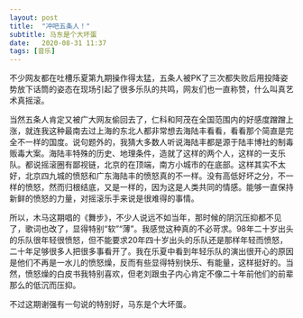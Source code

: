 ```yaml
---
layout: post
title:  "冲吧五条人！" 
subtitle: 马东是个大坏蛋
date:   2020-08-31 11:37
tags: [音乐]
---
```


不少网友都在吐槽乐夏第九期操作得太猛，五条人被PK了三次都失败后用投降姿势放下话筒的姿态在现场引起了很多乐队的共鸣，网友们也一直称赞，什么叫真艺术真摇滚。

当然五条人肯定又被广大网友偷回去了，仁科和阿茂在全国范围内的好感度蹭蹭上涨，就连我这种最南去过上海的东北人都非常想去海陆丰看看，看看那个简直是完全不一样的国度。说句题外的，我猜大多数人听说海陆丰都是源于陆丰博社的制毒贩毒大案。海陆丰特殊的历史、地理条件，造就了这样的两个人，这样的一支乐队。都说摇滚圈有鄙视链，北京的在顶端，南方小城市的在底部。这样其实不太好，北京四九城的愤怒和广东海陆丰的愤怒真的不一样。没有高低好坏之分，不一样的愤怒，然而归根结底，又是一样的，因为这是人类共同的情感。能够一直保持新鲜的愤怒的力量，对摇滚乐手来说是很难得的事情。

所以，木马这期唱的《舞步》，不少人说远不如当年，那时候的阴沉压抑都不见了，歌词也改了，显得特别“软”“薄”。我感觉这种真的不必苛求。98年二十岁出头的乐队很年轻很愤怒，但不能要求20年四十岁出头的乐队还是那样年轻而愤怒，二十年足够很多人把很多事看开了。我在乐夏中看到年轻乐队的演出很开心的原因是他们不再是一水儿的愤怒燥，反而有些显得特别快乐、有能量，这样挺好的。当然，愤怒燥的白皮书我特别喜欢，但老刘跟虫子内心肯定不像二十年前他们的前辈那么的低沉而压抑。

不过这期谢强有一句说的特别好，马东是个大坏蛋。

